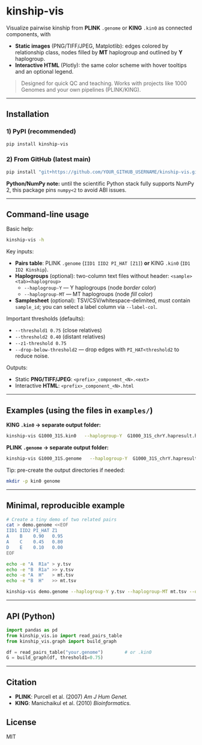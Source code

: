# kinship-vis

Visualize pairwise kinship from **PLINK** `.genome` or **KING** `.kin0` as connected components, with
- **Static images** (PNG/TIFF/JPEG, Matplotlib): edges colored by relationship class, nodes filled by **MT** haplogroup and outlined by **Y** haplogroup.
- **Interactive HTML** (Plotly): the same color scheme with hover tooltips and an optional legend.

> Designed for quick QC and teaching. Works with projects like 1000 Genomes and your own pipelines (PLINK/KING).

---

## Installation

### 1) PyPI (recommended)
```bash
pip install kinship-vis
```

### 2) From GitHub (latest main)
```bash
pip install "git+https://github.com/YOUR_GITHUB_USERNAME/kinship-vis.git"
```

**Python/NumPy note:** until the scientific Python stack fully supports NumPy 2, this package pins `numpy<2` to avoid ABI issues.

---

## Command-line usage

Basic help:
```bash
kinship-vis -h
```

Key inputs:
- **Pairs table**: PLINK `.genome` (`IID1 IID2 PI_HAT [Z1]`) **or** KING `.kin0` (`ID1 ID2 Kinship`).
- **Haplogroups** (optional): two-column text files without header: `<sample><tab><haplogroup>`
  - `--haplogroup-Y` — Y haplogroups (node *border* color)
  - `--haplogroup-MT` — MT haplogroups (node *fill* color)
- **Samplesheet** (optional): TSV/CSV/whitespace-delimited, must contain `sample_id`; you can select a label column via `--label-col`.

Important thresholds (defaults):
- `--threshold1 0.75` (close relatives)
- `--threshold2 0.40` (distant relatives)
- `--z1-threshold 0.75`
- `--drop-below-threshold2` — drop edges with `PI_HAT<threshold2` to reduce noise.

Outputs:
- Static **PNG/TIFF/JPEG**: `<prefix>_component_<N>.<ext>`
- Interactive **HTML**: `<prefix>_component_<N>.html`

---

## Examples (using the files in `examples/`)

**KING `.kin0` → separate output folder:**
```bash
kinship-vis G1000_31S.kin0   --haplogroup-Y  G1000_31S_chrY.hapresult.hg   --haplogroup-MT G1000_31S_chrMT_haplogrep.txt   --output kin0/kinship --legend --drop-below-threshold2
```

**PLINK `.genome` → separate output folder:**
```bash
kinship-vis G1000_31S.genome   --haplogroup-Y  G1000_31S_chrY.hapresult.hg   --haplogroup-MT G1000_31S_chrMT_haplogrep.txt   --output genome/kinship --legend --drop-below-threshold2
```

Tip: pre-create the output directories if needed:
```bash
mkdir -p kin0 genome
```

---

## Minimal, reproducible example
```bash
# Create a tiny demo of two related pairs
cat > demo.genome <<EOF
IID1 IID2 PI_HAT Z1
A    B    0.90   0.95
A    C    0.45   0.80
D    E    0.10   0.00
EOF

echo -e "A	R1a" > y.tsv
echo -e "B	R1a" >> y.tsv
echo -e "A	H"   > mt.tsv
echo -e "B	H"   >> mt.tsv

kinship-vis demo.genome --haplogroup-Y y.tsv --haplogroup-MT mt.tsv --output demo/out --legend
```

---

## API (Python)
```python
import pandas as pd
from kinship_vis.io import read_pairs_table
from kinship_vis.graph import build_graph

df = read_pairs_table("your.genome")        # or .kin0
G = build_graph(df, threshold1=0.75)
```

---

## Citation
- **PLINK**: Purcell et al. (2007) *Am J Hum Genet.*
- **KING**: Manichaikul et al. (2010) *Bioinformatics.*

## License
MIT
